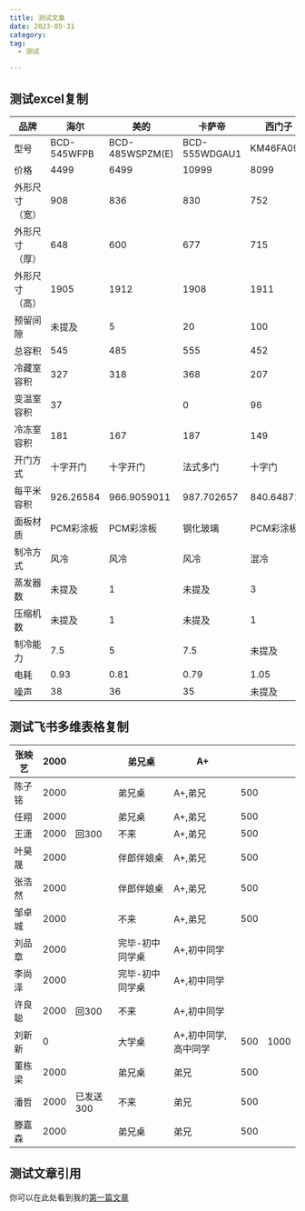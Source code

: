 ```yaml
---
title: 测试文章
date: 2023-05-31
category:
tag:
  - 测试

---
```




## 测试excel复制

| 品牌           | 海尔        | 美的            | 卡萨帝        | 西门子     |
| -------------- | ----------- | --------------- | ------------- | ---------- |
| 型号           | BCD-545WFPB | BCD-485WSPZM(E) | BCD-555WDGAU1 | KM46FA09TI |
| 价格           | 4499        | 6499            | 10999         | 8099       |
| 外形尺寸（宽） | 908         | 836             | 830           | 752        |
| 外形尺寸（厚） | 648         | 600             | 677           | 715        |
| 外形尺寸（高） | 1905        | 1912            | 1908          | 1911       |
| 预留间隙       | 未提及      | 5               | 20            | 100        |
| 总容积         | 545         | 485             | 555           | 452        |
| 冷藏室容积     | 327         | 318             | 368           | 207        |
| 变温室容积     | 37          |                 | 0             | 96         |
| 冷冻室容积     | 181         | 167             | 187           | 149        |
| 开门方式       | 十字开门    | 十字开门        | 法式多门      | 十字门     |
| 每平米容积     | 926.26584   | 966.9059011     | 987.702657    | 840.648713 |
| 面板材质       | PCM彩涂板   | PCM彩涂板       | 钢化玻璃      | PCM彩涂板  |
| 制冷方式       | 风冷        | 风冷            | 风冷          | 混冷       |
| 蒸发器数       | 未提及      | 1               | 未提及        | 3          |
| 压缩机数       | 未提及      | 1               | 未提及        | 1          |
| 制冷能力       | 7.5         | 5               | 7.5           | 未提及     |
| 电耗           | 0.93        | 0.81            | 0.79          | 1.05       |
| 噪声           | 38          | 36              | 35            | 未提及     |

## 测试飞书多维表格复制

| 张映艺 | 2000 |           | 弟兄桌          | A+                   |      |      |
| ------ | ---- | --------- | --------------- | -------------------- | ---- | ---- |
| 陈子铭 | 2000 |           | 弟兄桌          | A+,弟兄              | 500  |      |
| 任翔   | 2000 |           | 弟兄桌          | A+,弟兄              | 500  |      |
| 王潇   | 2000 | 回300     | 不来            | A+,弟兄              | 500  |      |
| 叶昊晟 | 2000 |           | 伴郎伴娘桌      | A+,弟兄              | 500  |      |
| 张浩然 | 2000 |           | 伴郎伴娘桌      | A+,弟兄              | 500  |      |
| 邹卓城 | 2000 |           | 不来            | A+,弟兄              | 500  |      |
| 刘品章 | 2000 |           | 完毕-初中同学桌 | A+,初中同学          |      |      |
| 李尚泽 | 2000 |           | 完毕-初中同学桌 | A+,初中同学          |      |      |
| 许良聪 | 2000 | 回300     | 不来            | A+,初中同学          |      |      |
| 刘新新 | 0    |           | 大学桌          | A+,初中同学,高中同学 | 500  | 1000 |
| 董栋梁 | 2000 |           | 弟兄桌          | 弟兄                 | 500  |      |
| 潘哲   | 2000 | 已发送300 | 不来            | 弟兄                 | 500  |      |
| 滕嘉森 | 2000 |           | 弟兄桌          | 弟兄                 | 500  |      |

## 测试文章引用

你可以在此处看到我的[第一篇文章](/docs/_posts/2023-05-28-Hello_World.md)
